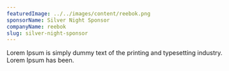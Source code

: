 ```yaml
---
featuredImage: ../../images/content/reebok.png
sponsorName: Silver Night Sponsor
companyName: reebok
slug: silver-night-sponsor
---
```


Lorem Ipsum is simply dummy text of the printing and typesetting industry. Lorem Ipsum has been.